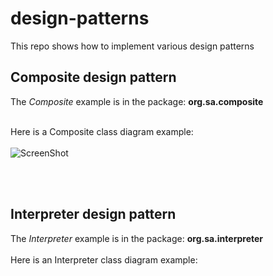 design-patterns
===============

This repo shows how to implement various design patterns 

Composite design pattern
------------------------
The <i>Composite</i> example is in the package: **org.sa.composite** <br/><br/>

Here is a Composite class diagram example: <br/><br/> 
![ScreenShot](https://raw.github.com/shai-amar/design-patterns/master/src/main/images/CompositeClassDiagram.jpg)

<br/><br/>

Interpreter design pattern
--------------------------
The <i>Interpreter</i> example is in the package: **org.sa.interpreter** <br/><br/>
Here is an Interpreter class diagram example: <br/><br/>


